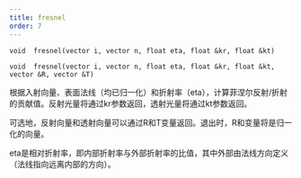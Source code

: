 ```yaml
---
title: fresnel
order: 7
---
```


`void  fresnel(vector i, vector n, float eta, float &kr, float &kt)`

`void  fresnel(vector i, vector n, float eta, float &kr, float &kt, vector &R, vector &T)`

根据入射向量、表面法线（均已归一化）和折射率（eta），计算菲涅尔反射/折射的贡献值。反射光量将通过kr参数返回，透射光量将通过kt参数返回。

可选地，反射向量和透射向量可以通过R和T变量返回。退出时，R和<type>变量将是归一化的向量。

eta是相对折射率，即内部折射率与外部折射率的比值，其中外部由法线方向定义（法线指向远离内部的方向）。
